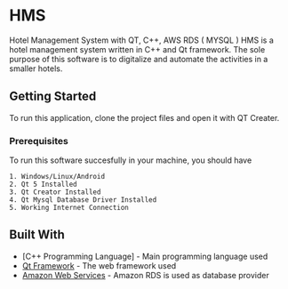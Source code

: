# HMS
Hotel Management System with QT, C++, AWS RDS ( MYSQL )
HMS is a hotel management system written in C++ and Qt framework. The sole purpose of this software is to digitalize and automate the activities in a smaller hotels.

## Getting Started

To run this application, clone the project files and open it with QT Creater. 

### Prerequisites

To run this software succesfully in your machine, you should have

```
1. Windows/Linux/Android
2. Qt 5 Installed
3. Qt Creator Installed
4. Qt Mysql Database Driver Installed
5. Working Internet Connection
```

## Built With

* [C++ Programming Language] - Main programming language used
* [Qt Framework](https://www.qt.io/) - The web framework used
* [Amazon Web Services](https://aws.amazon.com/) - Amazon RDS is used as database provider

